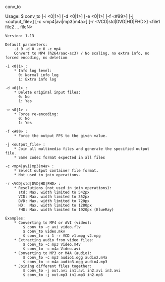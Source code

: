 conv_to

Usage:
    $ conv_to [-i <0|1>] [-d <0|1>] [-e <0|1>] [-f <#99>] [-j <output_file>]
              [-c <mp4|avi|mp3|m4a>] [-r <VCD|std|DVD|HD|FHD>] <file1 file2 ... fileN>

    Version: 1.13

    Default parameters:
        -i 0 -d 0 -e 0 -c mp4 
        Convert to MP4 (h264/aac-ac3) / No scaling, no extra info, no forced encoding, no deletion

    -i <0|1> :
        * Info log level:
          0: Normal info log
          1: Extra info log

    -d <0|1> :
        * Delete original input files:
          0: No
          1: Yes

    -e <0|1> :
        * Force re-encoding:
          0: No
          1: Yes

    -f <#99> :
        * Force the output FPS to the given value.

    -j <output_file> :
        * Join all multimedia files and generate the specified output file.
        * Same codec format expected in all files

    -c <mp4|avi|mp3|m4a> :
        * Select output container file format.
        * Not used in join operations.

    -r <VCD|std|DVD|HD|FHD> :
        * Resolutions (not used in join operations):
          std: Max. width limited to 542px
          VCD: Max. width limited to 352px
          DVD: Max. width limited to 720px
          HD:  Max. width limited to 1280px
          FHD: Max. width limited to 1920px (BlueRay)

    Examples:
        * Converting to MP4 or AVI (video):
            $ conv_to -c avi video.flv
            $ conv_to video.mkv
            $ conv_to -i 1 -r VCD v1.mpg v2.mpg
        * Extracting audio from video files:
            $ conv_to -c mp3 Video.m4v
            $ conv_to -c m4a Video.avi
        * Converting to MP3 or M4A (audio):
            $ conv_to -c mp3 audio1.ogg audio2.m4a
            $ conv_to -c m4a audio3.ogg audio4.mp3
        * Joining different files together:
            $ conv_to -j out.avi in1.avi in2.avi in3.avi
            $ conv_to -j out.mp3 in1.mp3 in2.mp3

